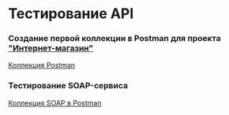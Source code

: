 # Тестирование API

### Создание первой коллекции в Postman для проекта ["Интернет-магазин"](https://qa.demoshopping.ru/)

[Коллекция Postman](https://www.postman.com/interstellar-shadow-6916874/workspace/vladimir-t-s-workspace/collection/45150254-bd18f571-9d73-42f6-b7d4-c5ce155f0e0c?action=share&creator=45150254&active-environment=45150254-f1ada576-6234-4b5f-b6e4-782abc814484)


### Тестирование SOAP-сервиса

[Коллекция SOAP в Postman](https://www.postman.com/interstellar-shadow-6916874/workspace/vladimir-t-s-workspace/collection/45150254-68d9492c-1465-417f-a39a-0cb69937b889?action=share&creator=45150254&active-environment=45150254-f1ada576-6234-4b5f-b6e4-782abc814484)
